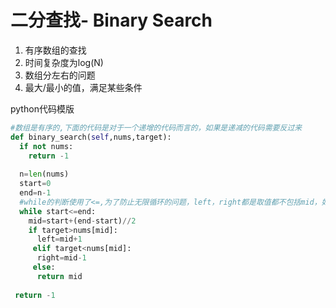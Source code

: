 # 二分查找- Binary Search  
1. 有序数组的查找  
1. 时间复杂度为log(N)  
1. 数组分左右的问题  
1. 最大/最小的值，满足某些条件  

python代码模版
```python
#数组是有序的,下面的代码是对于一个递增的代码而言的，如果是递减的代码需要反过来
def binary_search(self,nums,target):
  if not nums:
    return -1
  
  n=len(nums)
  start=0
  end=n-1
  #while的判断使用了<=,为了防止无限循环的问题，left，right都是取值都不包括mid，如果left，right需要取mid，则判断语句需要取掉=
  while start<=end:
    mid=start+(end-start)//2
    if target>nums[mid]:
      left=mid+1
     elif target<nums[mid]:
      right=mid-1
     else:
      return mid
 
 return -1
      
    
